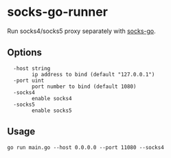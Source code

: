 socks-go-runner
===============

Run socks4/socks5 proxy separately with [socks-go](https://github.com/a0s/socks-go).

Options
-------

```shell script
  -host string
        ip address to bind (default "127.0.0.1")
  -port uint
        port number to bind (default 1080)
  -socks4
        enable socks4
  -socks5
        enable socks5
```

Usage
-----

```shell script
go run main.go --host 0.0.0.0 --port 11080 --socks4
```
